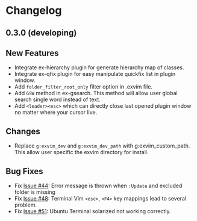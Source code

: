 # Changelog

## 0.3.0 (developing)

## New Features

 - Integrate ex-hierarchy plugin for generate hierarchy map of classes.
 - Integrate ex-qfix plugin for easy manipulate quickfix list in plugin window. 
 - Add `folder_filter_root_only` filter option in .exvim file. 
 - Add `GSW` method in ex-gsearch. This method will allow user global search
   single word instead of text.
 - Add `<leader><esc>` which can directly close last opened plugin window no
   matter where your cursor live.

## Changes

 - Replace `g:exvim_dev` and `g:exvim_dev_path` with g:exvim_custom_path. This allow user specific the exvim directory for install. 

## Bug Fixes

 - Fix [Issue #44](https://github.com/exvim/main/issues/44): Error message is thrown when `:Update` and excluded folder is missing
 - Fix [Issue #48](https://github.com/exvim/main/issues/48): Terminal Vim `<esc>`, `<F4>` key mappings lead to several problem.
 - Fix [Issue #51](https://github.com/exvim/main/issues/51): Ubuntu Terminal solarized not working correctly.
